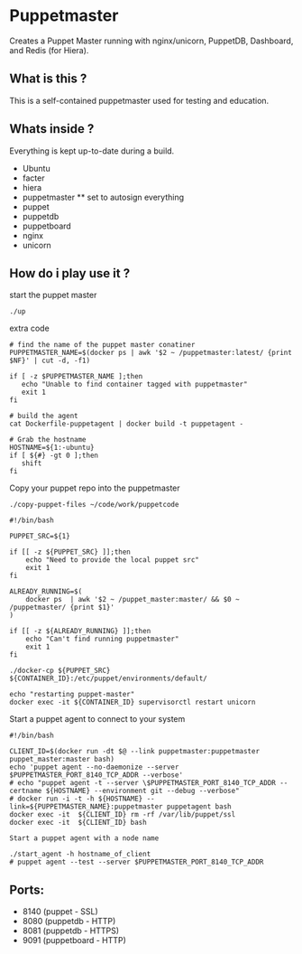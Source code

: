 # Puppetmaster

Creates a Puppet Master running with nginx/unicorn, PuppetDB, Dashboard, and Redis (for Hiera).

What is this ?
--------------

This is a self-contained puppetmaster used for testing and education.

Whats inside ?
--------------

Everything is kept up-to-date during a build.

* Ubuntu
* facter
* hiera
* puppetmaster
** set to autosign everything
* puppet
* puppetdb
* puppetboard
* nginx
* unicorn

How do i play use it ?
----------------------

start the puppet master

    ./up

extra code

	# find the name of the puppet master conatiner
	PUPPETMASTER_NAME=$(docker ps | awk '$2 ~ /puppetmaster:latest/ {print $NF}' | cut -d, -f1)

	if [ -z $PUPPETMASTER_NAME ];then
	   echo "Unable to find container tagged with puppetmaster"
	   exit 1
	fi

	# build the agent
	cat Dockerfile-puppetagent | docker build -t puppetagent -

	# Grab the hostname
	HOSTNAME=${1:-ubuntu}
	if [ ${#} -gt 0 ];then
	   shift
	fi

Copy your puppet repo into the puppetmaster
	
    ./copy-puppet-files ~/code/work/puppetcode

    #!/bin/bash

	PUPPET_SRC=${1}

	if [[ -z ${PUPPET_SRC} ]];then
    	echo "Need to provide the local puppet src"
    	exit 1
	fi

	ALREADY_RUNNING=$(
    	docker ps  | awk '$2 ~ /puppet_master:master/ && $0 ~ /puppetmaster/ {print $1}'
	)

	if [[ -z ${ALREADY_RUNNING} ]];then
	    echo "Can't find running puppetmaster"
	    exit 1
	fi

	./docker-cp ${PUPPET_SRC} ${CONTAINER_ID}:/etc/puppet/environments/default/

	echo "restarting puppet-master"
	docker exec -it ${CONTAINER_ID} supervisorctl restart unicorn

Start a puppet agent to connect to your system

	#!/bin/bash

	CLIENT_ID=$(docker run -dt $@ --link puppetmaster:puppetmaster puppet_master:master bash)
	echo 'puppet agent --no-daemonize --server $PUPPETMASTER_PORT_8140_TCP_ADDR --verbose'
	# echo "puppet agent -t --server \$PUPPETMASTER_PORT_8140_TCP_ADDR --certname ${HOSTNAME} --environment git --debug --verbose"
	# docker run -i -t -h ${HOSTNAME} --link=${PUPPETMASTER_NAME}:puppetmaster puppetagent bash
	docker exec -it  ${CLIENT_ID} rm -rf /var/lib/puppet/ssl
	docker exec -it  ${CLIENT_ID} bash

	Start a puppet agent with a node name

    ./start_agent -h hostname_of_client
	# puppet agent --test --server $PUPPETMASTER_PORT_8140_TCP_ADDR

Ports:
------

* 8140 (puppet - SSL)
* 8080 (puppetdb - HTTP)
* 8081 (puppetdb - HTTPS)
* 9091 (puppetboard - HTTP)
